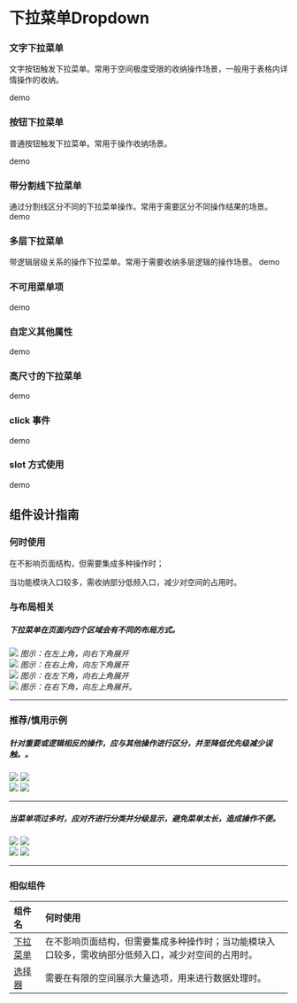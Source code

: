 # 下拉菜单Dropdown

### 文字下拉菜单
文字按钮触发下拉菜单。常用于空间极度受限的收纳操作场景，一般用于表格内详情操作的收纳。

demo

### 按钮下拉菜单
普通按钮触发下拉菜单。常用于操作收纳场景。

demo


### 带分割线下拉菜单
通过分割线区分不同的下拉菜单操作。常用于需要区分不同操作结果的场景。
demo


### 多层下拉菜单
带逻辑层级关系的操作下拉菜单。常用于需要收纳多层逻辑的操作场景。
demo

### 不可用菜单项
demo

### 自定义其他属性
demo


### 高尺寸的下拉菜单
demo


### click 事件
demo

### slot 方式使用
demo




## 组件设计指南


### 何时使用

在不影响页面结构，但需要集成多种操作时；


当功能模块入口较多，需收纳部分低频入口，减少对空间的占用时。



### 与布局相关

##### 下拉菜单在页面内四个区域会有不同的布局方式。

<div class="legend">
  <div class="item">
    <img src="https://oteam-tdesign-1258344706.cos.ap-guangzhou.myqcloud.com/site/design/Dropdown_1.png" />
    <em>图示：在左上角，向右下角展开</em>
  </div>

  <div class="item">
    <img src="https://oteam-tdesign-1258344706.cos.ap-guangzhou.myqcloud.com/site/design/Dropdown_2.png" />
    <em>图示：在右上角，向左下角展开</em>
  </div>
</div>

<div class="legend">
  <div class="item">
    <img src="https://oteam-tdesign-1258344706.cos.ap-guangzhou.myqcloud.com/site/design/Dropdown_3.png" />
    <em>图示：在左下角，向右上角展开</em>
  </div>

  <div class="item">
    <img src="https://oteam-tdesign-1258344706.cos.ap-guangzhou.myqcloud.com/site/design/Dropdown_4.png" />
    <em>图示：在右下角，向左上角展开。</em>
  </div>
</div>

<hr />



### 推荐/慎用示例


##### 针对重要或逻辑相反的操作，应与其他操作进行区分，并至降低优先级减少误触。。

<div class="legend">
  <div class="item">
    <img src="https://oteam-tdesign-1258344706.cos.ap-guangzhou.myqcloud.com/site/design/Dropdown_5.png" />
    <img class="tag" src="https://oteam-tdesign-1258344706.cos.ap-guangzhou.myqcloud.com/site/doc/good.png" />
  </div>

  <div class="item">
    <img src="https://oteam-tdesign-1258344706.cos.ap-guangzhou.myqcloud.com/site/design/Dropdown_6.png" />
    <img class="tag" src="https://oteam-tdesign-1258344706.cos.ap-guangzhou.myqcloud.com/site/doc/bad.png" />
  </div>
</div>

<hr />


##### 当菜单项过多时，应对齐进行分类并分级显示，避免菜单太长，造成操作不便。

<div class="legend">
  <div class="item">
    <img src="https://oteam-tdesign-1258344706.cos.ap-guangzhou.myqcloud.com/site/design/Dropdown_7.png" />
    <img class="tag" src="https://oteam-tdesign-1258344706.cos.ap-guangzhou.myqcloud.com/site/doc/good.png" />
  </div>

  <div class="item">
    <img src="https://oteam-tdesign-1258344706.cos.ap-guangzhou.myqcloud.com/site/design/Dropdown_8.png" />
    <img class="tag" src="https://oteam-tdesign-1258344706.cos.ap-guangzhou.myqcloud.com/site/doc/bad.png" />
  </div>
</div>

<hr />

### 相似组件

| 组件名 | 何时使用                                                     |
| :----- | :----------------------------------------------------------- |
| [下拉菜单](./dropdown)   | 在不影响页面结构，但需要集成多种操作时；当功能模块入口较多，需收纳部分低频入口，减少对空间的占用时。 |
| [选择器](./select)   | 需要在有限的空间展示大量选项，用来进行数据处理时。                     |

